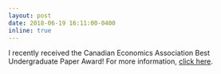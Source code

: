 ```yaml
---
layout: post
date: 2018-06-19 16:11:00-0400
inline: true
---
```


I recently received the Canadian Economics Association Best Undergraduate Paper Award! For more information, [click here](https://www.economics.utoronto.ca/index.php/index/index/newsDetails/152). 
